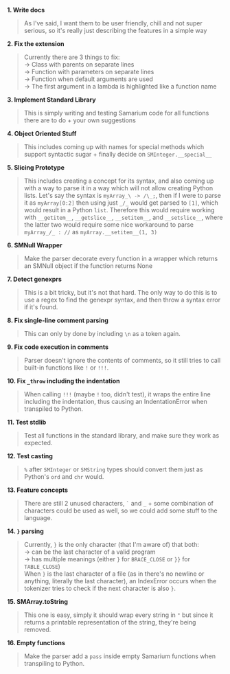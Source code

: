 **1. Write docs**
> As I've said, I want them to be user friendly, chill and not super serious, so it's really just describing the features in a simple way

**2. Fix the extension**
> Currently there are 3 things to fix: <br>→ Class with parents on separate lines <br>→ Function with parameters on separate lines <br>→ Function when default arguments are used <br>→ The first argument in a lambda is highlighted like a function name

**3. Implement Standard Library**
> This is simply writing and testing Samarium code for all functions there are to do + your own suggestions

**4. Object Oriented Stuff**
> This includes coming up with names for special methods which support syntactic sugar + finally decide on `SMInteger.__special__`

**5. Slicing Prototype**
> This includes creating a concept for its syntax, and also coming up with a way to parse it in a way which will not allow creating Python lists. Let's say the syntax is `myArray_\ -> /\_;`, then if I were to parse it as `myArray[0:2]` then using just `_/_` would get parsed to `[1]`, which would result in a Python `list`. Therefore this would require working with `__getitem__`, `__getslice__`, `__setitem__`, and `__setslice__`, where the latter two would require some nice workaround to parse `myArray_/_ : //` as `myArray.__setitem__(1, 3)`

**6. SMNull Wrapper**
> Make the parser decorate every function in a wrapper which returns an SMNull object if the function returns None

**7. Detect genexprs**
> This is a bit tricky, but it's not that hard. The only way to do this is to use a regex to find the genexpr syntax, and then throw a syntax error if it's found.

**8. Fix single-line comment parsing**
> This can only by done by including `\n` as a token again.

**9. Fix code execution in comments**
> Parser doesn't ignore the contents of comments, so it still tries to call built-in functions like `!` or `!!!`.

**10. Fix `_throw` including the indentation**
> When calling `!!!` (maybe `!` too, didn't test), it wraps the entire line including the indentation, thus causing an IndentationError when transpiled to Python.

**11. Test stdlib**
> Test all functions in the standard library, and make sure they work as expected.

**12. Test casting**
> `%` after `SMInteger` or `SMString` types should convert them just as Python's `ord` and `chr` would.

**13. Feature concepts**
> There are still 2 unused characters, `` ` `` and `_` + some combination of characters could be used as well, so we could add some stuff to the language.

**14. `}` parsing**
> Currently, `}` is the only character (that I'm aware of) that both:
> <br>→ can be the last character of a valid program
> <br>→ has multiple meanings (either `}` for `BRACE_CLOSE` or `}}` for `TABLE_CLOSE`)
> <br>When `}` is the last character of a file (as in there's no newline or anything, literally the last character), an IndexError occurs when the tokenizer tries to check if the next character is also `}`.

**15. SMArray.toString**
> This one is easy, simply it should wrap every string in `"` but since it returns a printable representation of the string, they're being removed.

**16. Empty functions**
> Make the parser add a `pass` inside empty Samarium functions when transpiling to Python.
